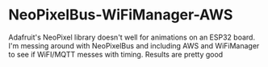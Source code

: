 # NeoPixelBus-WiFiManager-AWS
Adafruit's NeoPixel library doesn't well for animations on an ESP32 board. I'm messing around with NeoPixelBus and including AWS and WiFiManager to see if WiFI/MQTT messes with timing. Results are pretty good
